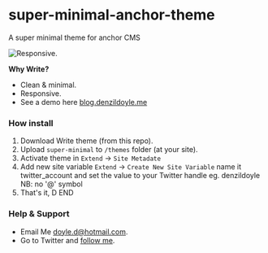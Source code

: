 super-minimal-anchor-theme
==========================

A super minimal theme for anchor CMS 

![Responsive.](http://blog.denzildoyle.me/macbook-pro-flat.png)

**Why Write?**

* Clean & minimal.
* Responsive.
* See a demo here [blog.denzildoyle.me](http://blog.denzildoyle.me)

### How install

1. Download Write theme (from this repo).
2. Upload `super-minimal` to `/themes` folder (at your site).
3. Activate theme in `Extend` → `Site Metadate`
4. Add new site variable `Extend` → `Create New Site Variable` name it twitter_account and set the value to your Twitter handle eg. denzildoyle NB: no '@' symbol
5. That's it, D END

### Help & Support

* Email Me [doyle.d@hotmail.com](mailto:doyle.d@hotmail.com).
* Go to Twitter and [follow me](http://twitter.com/denzildoyle).
